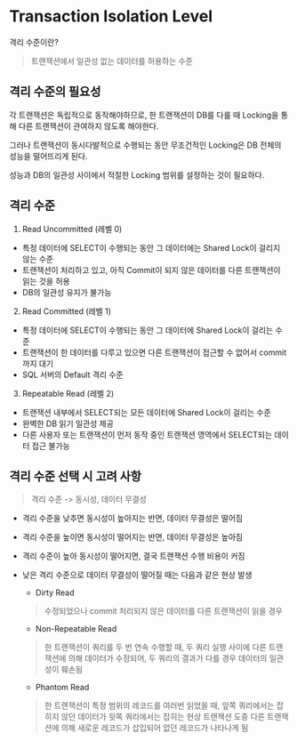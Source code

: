 ﻿# Transaction Isolation Level
격리 수준이란?
> 트랜잭션에서 일관성 없는 데이터를 허용하는 수준

격리 수준의 필요성
---
각 트랜잭션은 독립적으로 동작해야하므로, 한 트랜잭션이 DB를 다룰 때 Locking을 통해 다른 트랜잭션이 관여하지 않도록 해야한다.

그러나 트랜잭션이 동시다발적으로 수행되는 동안 무조건적인 Locking은 DB 전체의 성능을 떨어뜨리게 된다.

성능과 DB의 일관성 사이에서 적절한 Locking 범위를 설정하는 것이 필요하다.

격리 수준
---
1. Read Uncommitted (레벨 0)

- 특정 데이터에 SELECT이 수행되는 동안 그 데이터에는 Shared Lock이 걸리지 않는 수준
 - 트랜잭션이 처리하고 있고, 아직 Commit이 되지 않은 데이터를 다른 트랜잭션이 읽는 것을 허용
 - DB의 일관성 유지가 불가능
 
 2. Read Committed (레벨 1)
 
 - 특정 데이터에 SELECT이 수행되는 동안 그 데이터에 Shared Lock이 걸리는 수준
 - 트랜잭션이 한 데이터를 다루고 있으면 다른 트랜잭션이 접근할 수 없어서 commit까지 대기
 - SQL 서버의 Default 격리 수준
 
 3. Repeatable Read (레벨 2)
 
 - 트랜잭션 내부에서 SELECT되는 모든 데이터에 Shared Lock이 걸리는 수준
 - 완벽한 DB 읽기 일관성 제공
 - 다른 사용자 또는 트랜잭션이 먼저 동작 중인 트랜잭션 영역에서 SELECT되는 데이터 접근 불가능

격리 수준 선택 시 고려 사항
---
> 격리 수준 -> 동시성, 데이터 무결성
- 격리 수준을 낮추면 동시성이 높아지는 반면, 데이터 무결성은 떨어짐
- 격리 수준을 높이면 동시성이 떨어지는 반면, 데이터 무결성은 높아짐
- 격리 수준이 높아 동시성이 떨어지면, 결국 트랜잭션 수행 비용이 커짐
- 낮은 격리 수준으로 데이터 무결성이 떨어질 때는 다음과 같은 현상 발생
	- Dirty Read
	> 수정되었으나 commit 처리되지 않은 데이터를 다른 트랜잭션이 읽을 경우 
	
	- Non-Repeatable Read
	> 한  트랜잭션이 쿼리를 두 번 연속 수행할 때, 두 쿼리 실행 사이에 다른 트랜잭션에 의해 데이터가 수정되어, 두 쿼리의 결과가 다를 경우
	> 데이터의 일관성이 훼손됨

	- Phantom Read
	> 한 트랜잭션이 특정 범위의 레코드를 여러번 읽었을 때, 앞쪽 쿼리에서는 잡히지 않던 데이터가 뒷쪽 쿼리에서는 잡히는 현상
	> 트랜잭션 도중 다른 트랜잭션에 의해 새로운 레코드가 삽입되어 없던 레코드가 나타나게 됨
